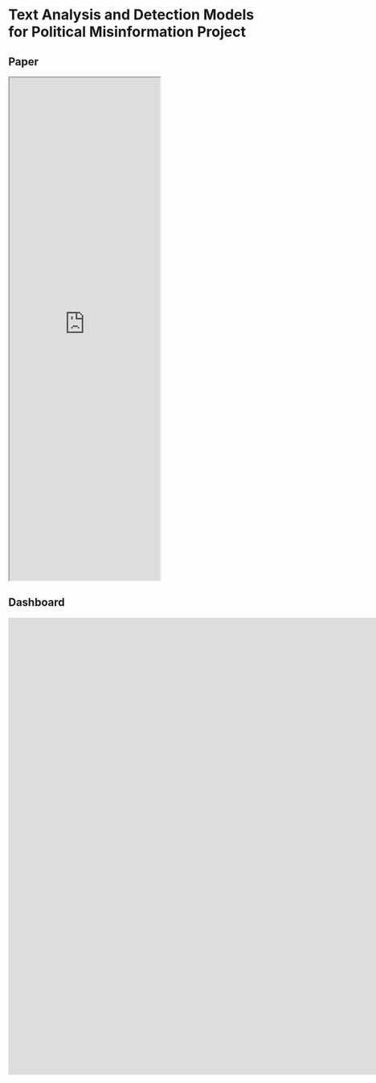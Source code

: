 # Text Analysis and Detection Models for Political Misinformation Project

## Paper
<iframe src="https://docs.google.com/document/d/e/2PACX-1vS0qTbjOPIpj7XYmjieY6VH1mKGkCGGGILaByoD24WEj72B9hDpzHuRdgwjIOwr7Q/pub?embedded=true width="1024" height="1000""></iframe>

## Dashboard
<iframe src="https://docs.google.com/presentation/d/e/2PACX-1vTT3efndVosqPZP-4bEGdedxYELHB6EyjXsNy6uNGDYo_Uen7yAYHpO-twHMhoo3Q/embed?start=false&loop=false&delayms=3000" frameborder="0" width="1600" height="909" allowfullscreen="true" mozallowfullscreen="true" webkitallowfullscreen="true"></iframe>